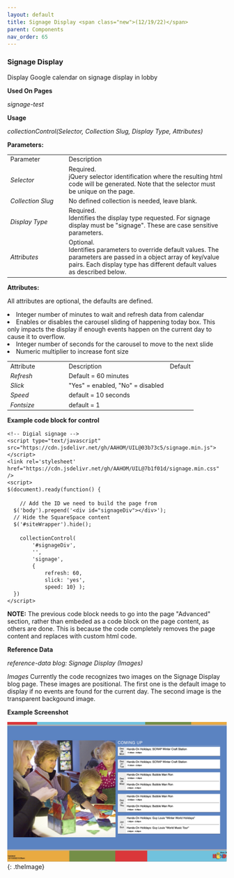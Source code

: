 ```yaml
---
layout: default
title: Signage Display <span class="new">(12/19/22)</span>
parent: Components
nav_order: 65
---
```


### Signage Display

Display Google calendar on signage display in lobby 

**Used On Pages**

*signage-test*

**Usage**

*collectionControl(Selector, Collection Slug, Display Type, Attributes)*

**Parameters:**

<table class="ws-table-all notranslate">
  <tbody>
    <tr class="tableTop">
     <td style="width:120px">Parameter</td>
     <td>Description</td>
    </tr>
    <tr>
      <td><em>Selector</em></td>
      <td>Required.<br>jQuery selector identification where the resulting html code will be generated.  Note that the selector must be unique on the page.</td>
    </tr>
    <tr>
      <td><em>Collection Slug</em></td>
      <td>No defined collection is needed, leave blank.</td>
    </tr>
    <tr>
      <td><em>Display Type</em></td>
      <td>Required.<br>Identifies the display type requested.  For signage display must be "signage".  These are case sensitive parameters. </td>
    </tr>
    <tr>
      <td><em>Attributes</em></td>
      <td>Optional.<br>Identifies parameters to override default values.  The parameters are passed in a object array of key/value pairs.  Each display type has different default values as described below. </td>
    </tr>
  </tbody>
</table>

**Attributes:**

All attributes are optional, the defaults are defined.

<table class="ws-table-all notranslate">
  <tbody>
    <tr class="tableTop">
     <td style="width:120px">Attribute</td>
     <td>Description</td>
     <td>Default</td>
    </tr>
    <tr>
      <td><em>Refresh</em></td>
        <li>Integer number of minutes to wait and refresh data from calendar</li>
      <td>Default = 60 minutes</td>
    </tr>
    <tr>
      <td><em>Slick</em></td>
        <li>Enables or disables the carousel sliding of happening today box.  This
        only impacts the display if enough events happen on the current day
      to cause it to overflow.</li>
      <td>"Yes" = enabled, "No" = disabled</td>
    </tr>
    <tr>
      <td><em>Speed</em></td>
        <li>Integer number of seconds for the carousel to move to the next slide</li>
      <td>default = 10 seconds</td>
    </tr>
    <tr>
      <td><em>Fontsize</em></td>
        <li>Numeric multiplier to increase font size</li>
      <td>default = 1</td>
    </tr>
  </tbody>
</table>

**Example code block for control**

```
<!-- Digial signage -->
<script type="text/javascript" src="https://cdn.jsdelivr.net/gh/AAHOM/UIL@03b73c5/signage.min.js"></script>
<link rel='stylesheet' href="https://cdn.jsdelivr.net/gh/AAHOM/UIL@7b1f01d/signage.min.css" />
<script>
$(document).ready(function() {

	// Add the ID we need to build the page from 
  $('body').prepend('<div id="signageDiv"></div>');
  // Hide the SquareSpace content
  $('#siteWrapper').hide();  

	collectionControl(
		'#signageDiv',
		'',
		'signage',
		{ 
			refresh: 60, 
			slick: 'yes',
			speed: 10} ); 
  })
</script>
```

**NOTE:** The previous code block needs to go into the page "Advanced" section, rather than embeded as a code block on the page content, as others are done.   This is because the code completely removes the page content and replaces with custom html code.  

**Reference Data**

*reference-data blog: Signage Display (Images)*

*Images* Currently the code recognizes two images on the Signage Display blog page.   These images are positional.   The first one is the default image to display if no events are found for the current day.   The second image is the transparent backgound image.  


**Example Screenshot**

![Alt Signage Display](../../assets/images/signagedisplay.jpg "Signage Display"){: .theImage}

